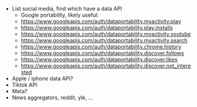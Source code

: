 
 - List social media, find which have a data API
   - Google portability, likely useful:
    - https://www.googleapis.com/auth/dataportability.myactivity.play
    - https://www.googleapis.com/auth/dataportability.play.installs
    - https://www.googleapis.com/auth/dataportability.myactivity.youtube
    - https://www.googleapis.com/auth/dataportability.myactivity.search
    - https://www.googleapis.com/auth/dataportability.chrome.history
    - https://www.googleapis.com/auth/dataportability.discover.follows
    - https://www.googleapis.com/auth/dataportability.discover.likes
    - https://www.googleapis.com/auth/dataportability.discover.not_interested	
 - Apple / iphone data API?
 - Tiktok API
 - Meta?
 - News aggregators, reddit, yle, ...
